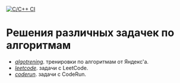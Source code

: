 [![C/C++ CI](https://github.com/EfesX/algos/actions/workflows/c-cpp.yml/badge.svg?branch=main)](https://github.com/EfesX/algos/actions/workflows/c-cpp.yml)

# Решения различных задачек по алгоритмам

+ [_algotrening_](algotrening/readme.md). тренировки по алгоритмам от Яндекс'а.
+ [_leetcode_](leetcode). задачи с LeetCode.
+ [_coderun_](coderun). задачи с CodeRun.
